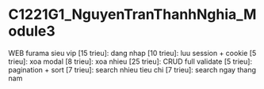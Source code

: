 # C1221G1_NguyenTranThanhNghia_Module3

WEB furama sieu vip
[15 trieu]: dang nhap
[10 trieu]: luu session + cookie
[5 trieu]: xoa modal
[8 trieu]: xoa nhieu
[25 trieu]: CRUD full validate
[5 trieu]: pagination + sort
[7 trieu]: search nhieu tieu chi
[7 trieu]: search ngay thang nam
